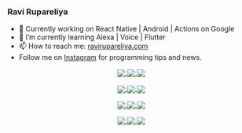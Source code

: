 ### Ravi Rupareliya

- 🔭 Currently working on React Native | Android | Actions on Google
- 🌱 I’m currently learning Alexa | Voice | Flutter
- 📫 How to reach me: [ravirupareliya.com](https://ravirupareliya.com)
- Follow me on [Instagram](https://www.instagram.com/ravi.rupareliya/) for programming tips and news.

<a href="https://www.instagram.com/ravi.rupareliya/" target="_blank">
<!-- insta-feed:START-->
<p align="center">
<img align="center" src=https://scontent-atl3-1.cdninstagram.com/v/t51.2885-15/e35/s150x150/122425343_1572645589603046_1626634953961554534_n.jpg?_nc_ht=scontent-atl3-1.cdninstagram.com&_nc_cat=102&_nc_ohc=U537smmFygsAX8Uywve&tp=15&oh=b91f2a752fe5c5bb0ec0ff5d3a1b6281&oe=5FD7C641 />
<img align="center" src=https://scontent-atl3-1.cdninstagram.com/v/t51.2885-15/e35/s150x150/119738360_171946631175661_8308691936849414239_n.jpg?_nc_ht=scontent-atl3-1.cdninstagram.com&_nc_cat=101&_nc_ohc=i-KfjnvJAe0AX_29M-w&tp=15&oh=6f3fc304c6db36aa04d0d88f92438c17&oe=5FDAB6DD />
<img align="center" src=https://scontent-atl3-1.cdninstagram.com/v/t51.2885-15/e35/s150x150/119471335_3325605627530848_5783608158621298966_n.jpg?_nc_ht=scontent-atl3-1.cdninstagram.com&_nc_cat=104&_nc_ohc=_W_8Le0F6eIAX9yBSWe&tp=15&oh=f1041303444340b0abede3ed6b8e87e0&oe=5FDB3381 />
</p>
<p align="center">
<img align="center" src=https://scontent-atl3-1.cdninstagram.com/v/t51.2885-15/e35/s150x150/118735524_155532192843864_2438830621806811548_n.jpg?_nc_ht=scontent-atl3-1.cdninstagram.com&_nc_cat=100&_nc_ohc=h5w0YWQKw60AX8sMxR-&tp=15&oh=7d0f76f4f2d8702ac4b2a4012d82a459&oe=5FD8FFEE />
<img align="center" src=https://scontent-atl3-1.cdninstagram.com/v/t51.2885-15/e35/s150x150/118358282_793232521422249_4194198869826492121_n.jpg?_nc_ht=scontent-atl3-1.cdninstagram.com&_nc_cat=109&_nc_ohc=1eua8acQu-cAX8EPMFu&tp=15&oh=6ffaef40531eaef51cd2abb3bd0c4539&oe=5FD7D0BC />
<img align="center" src=https://scontent-atl3-1.cdninstagram.com/v/t51.2885-15/e35/s150x150/118083536_653646245259286_4437462516989252087_n.jpg?_nc_ht=scontent-atl3-1.cdninstagram.com&_nc_cat=110&_nc_ohc=FgLgxxJkkUoAX8__6UM&tp=15&oh=bb9cbe39e0081c932e91c330667bf518&oe=5FD8405C />
</p>
<p align="center">
<img align="center" src=https://scontent-atl3-1.cdninstagram.com/v/t51.2885-15/e35/s150x150/118175330_604822603490734_6882222491011634628_n.jpg?_nc_ht=scontent-atl3-1.cdninstagram.com&_nc_cat=110&_nc_ohc=YVHmYBG8xrYAX_s7wxJ&tp=15&oh=8f725826790881cb21e484b8cc60304f&oe=5FDA69F7 />
<img align="center" src=https://scontent-atl3-1.cdninstagram.com/v/t51.2885-15/e35/s150x150/117801930_118850686597100_8281062695853943386_n.jpg?_nc_ht=scontent-atl3-1.cdninstagram.com&_nc_cat=108&_nc_ohc=dSrzm5TNMSsAX-ny9Zn&tp=15&oh=933686143f35897121e5cc443104e565&oe=5FDADBC0 />
<img align="center" src=https://scontent-atl3-1.cdninstagram.com/v/t51.2885-15/e35/s150x150/117867292_2771207523148452_3241414180657952736_n.jpg?_nc_ht=scontent-atl3-1.cdninstagram.com&_nc_cat=100&_nc_ohc=SkVLYd0wgh0AX9kyl1z&tp=15&oh=5ebb74a60259845f8f752875e946febd&oe=5FDA7421 />
</p>
<p align="center">
<img align="center" src=https://scontent-atl3-1.cdninstagram.com/v/t51.2885-15/e35/s150x150/117931678_793632161399712_7562658963115355616_n.jpg?_nc_ht=scontent-atl3-1.cdninstagram.com&_nc_cat=100&_nc_ohc=PgwAQrPBrGcAX-oGG0D&tp=15&oh=91bb919c5c8db7222643f7a95f6d997e&oe=5FD87F37 />
<img align="center" src=https://scontent-atl3-1.cdninstagram.com/v/t51.2885-15/e35/s150x150/117747115_220949032661980_1081920512424702093_n.jpg?_nc_ht=scontent-atl3-1.cdninstagram.com&_nc_cat=104&_nc_ohc=gKwnxADm2zkAX90JipM&tp=15&oh=5710356c34d2c50a9fb902fea39ff2a9&oe=5FD9EB96 />
<img align="center" src=https://scontent-atl3-1.cdninstagram.com/v/t51.2885-15/e35/s150x150/117564950_167171931547080_7523565149947571776_n.jpg?_nc_ht=scontent-atl3-1.cdninstagram.com&_nc_cat=100&_nc_ohc=qB7FWJSPtr8AX8VXRuw&tp=15&oh=58a47e360289ef35e9b9f818d391a473&oe=5FD91BDD />
</p>

<!-- insta-feed:END-->
</a>
